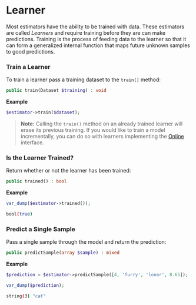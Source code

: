 # Learner
Most estimators have the ability to be trained with data. These estimators are called *Learners* and require training before they are can make predictions. Training is the process of feeding data to the learner so that it can form a generalized internal function that maps future unknown samples to good predictions.

### Train a Learner
To train a learner pass a training dataset to the `train()` method:
```php
public train(Dataset $training) : void
```

**Example**

```php
$estimator->train($dataset);
```

> **Note:** Calling the `train()` method on an already trained learner will erase its previous training. If you would like to train a model incrementally, you can do so with learners implementing the [Online](online.md) interface.

### Is the Learner Trained?
Return whether or not the learner has been trained:
```php
public trained() : bool
```

**Example**

```php
var_dump($estimator->trained());
```

```sh
bool(true)
```

### Predict a Single Sample
Pass a single sample through the model and return the prediction:
```php
public predictSample(array $sample) : mixed
```

**Example**

```php
$prediction = $estimator->predictSample([4, 'furry', 'loner', 8.65]);

var_dump($prediction);
```

```sh
string(3) "cat"
```